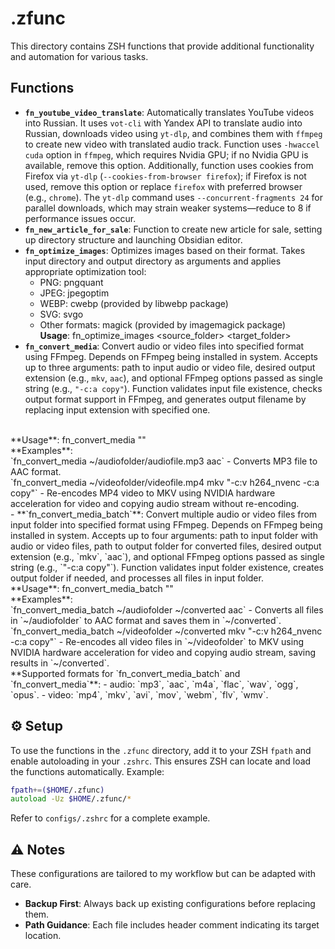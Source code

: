 # .zfunc

This directory contains ZSH functions that provide additional functionality and automation for various tasks.

## Functions

- **`fn_youtube_video_translate`**: Automatically translates YouTube videos into Russian. It uses `vot-cli` with Yandex API to translate audio into Russian, downloads video using `yt-dlp`, and combines them with `ffmpeg` to create new video with translated audio track. Function uses `-hwaccel cuda` option in `ffmpeg`, which requires Nvidia GPU; if no Nvidia GPU is available, remove this option. Additionally, function uses cookies from Firefox via `yt-dlp` (`--cookies-from-browser firefox`); if Firefox is not used, remove this option or replace `firefox` with preferred browser (e.g., `chrome`). The `yt-dlp` command uses `--concurrent-fragments 24` for parallel downloads, which may strain weaker systems—reduce to 8 if performance issues occur.
- **`fn_new_article_for_sale`**: Function to create new article for sale, setting up directory structure and launching Obsidian editor.
- **`fn_optimize_images`**: Optimizes images based on their format. Takes input directory and output directory as arguments and applies appropriate optimization tool:
  - PNG: pngquant
  - JPEG: jpegoptim
  - WEBP: cwebp (provided by libwebp package)
  - SVG: svgo
  - Other formats: magick (provided by imagemagick package)<br>
**Usage**: fn_optimize_images <source_folder> <target_folder>
- **`fn_convert_media`**: Convert audio or video files into specified format using FFmpeg. Depends on FFmpeg being installed in system. Accepts up to three arguments: path to input audio or video file, desired output extension (e.g., `mkv`, `aac`), and optional FFmpeg options passed as single string (e.g., `"-c:a copy"`). Function validates input file existence, checks output format support in FFmpeg, and generates output filename by replacing input extension with specified one.
<br>
**Usage**: fn_convert_media <input_file> <output_extension> "<ffmpeg_options>"
<br>
**Examples**:<br>
`fn_convert_media ~/audiofolder/audiofile.mp3 aac` - Converts MP3 file to AAC format.<br>
`fn_convert_media ~/videofolder/videofile.mp4 mkv "-c:v h264_nvenc -c:a copy"` - Re-encodes MP4 video to MKV using NVIDIA hardware acceleration for video and copying audio stream without re-encoding.
<br>
- **`fn_convert_media_batch`**: Convert multiple audio or video files from input folder into specified format using FFmpeg. Depends on FFmpeg being installed in system. Accepts up to four arguments: path to input folder with audio or video files, path to output folder for converted files, desired output extension (e.g., `mkv`, `aac`), and optional FFmpeg options passed as single string (e.g., `"-c:a copy"`). Function validates input folder existence, creates output folder if needed, and processes all files in input folder.<br>
**Usage**: fn_convert_media_batch <input_folder> <output_folder> <output_extension> "<ffmpeg_options>"<br>
**Examples**:<br>
`fn_convert_media_batch ~/audiofolder ~/converted aac` - Converts all files in `~/audiofolder` to AAC format and saves them in `~/converted`.<br>
`fn_convert_media_batch ~/videofolder ~/converted mkv "-c:v h264_nvenc -c:a copy"` - Re-encodes all video files in `~/videofolder` to MKV using NVIDIA hardware acceleration for video and copying audio stream, saving results in `~/converted`.<br>
**Supported formats for `fn_convert_media_batch` and `fn_convert_media`**:
  - audio: `mp3`, `aac`, `m4a`, `flac`, `wav`, `ogg`, `opus`.
  - video: `mp4`, `mkv`, `avi`, `mov`, `webm`, `flv`, `wmv`.

## ⚙️ Setup
To use the functions in the `.zfunc` directory, add it to your ZSH `fpath` and enable autoloading in your `.zshrc`. This ensures ZSH can locate and load the functions automatically.
Example: 
```zsh
fpath+=($HOME/.zfunc)
autoload -Uz $HOME/.zfunc/*
```
Refer to `configs/.zshrc` for a complete example.

## ⚠️ Notes
These configurations are tailored to my workflow but can be adapted with care.
- **Backup First**: Always back up existing configurations before replacing them.
- **Path Guidance**: Each file includes header comment indicating its target location.